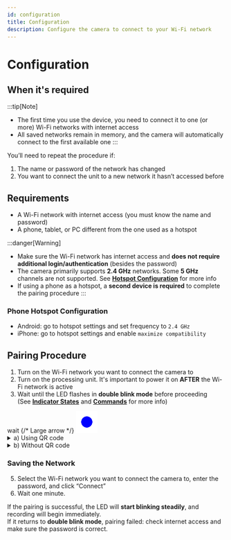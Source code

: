 ```yaml
---
id: configuration
title: Configuration
description: Configure the camera to connect to your Wi-Fi network
---
```


# Configuration

## When it's required
:::tip[Note]
- The first time you use the device, you need to connect it to one (or more) Wi-Fi networks with internet access  
- All saved networks remain in memory, and the camera will automatically connect to the first available one
:::

You’ll need to repeat the procedure if:

1. The name or password of the network has changed  
2. You want to connect the unit to a new network it hasn’t accessed before

## Requirements

- A Wi-Fi network with internet access (you must know the name and password)  
- A phone, tablet, or PC different from the one used as a hotspot

:::danger[Warning]
- Make sure the Wi-Fi network has internet access and **does not require additional login/authentication** (besides the password)  
- The camera primarily supports **2.4 GHz** networks. Some **5 GHz** channels are not supported. See [**Hotspot Configuration**](#phone-hotspot-configuration) for more info  
- If using a phone as a hotspot, a **second device is required** to complete the pairing procedure
:::

### Phone Hotspot Configuration
- Android: go to hotspot settings and set frequency to `2.4 GHz`  
- iPhone: go to hotspot settings and enable `maximize compatibility`

## Pairing Procedure

1. Turn on the Wi-Fi network you want to connect the camera to  
2. Turn on the processing unit. It's important to power it on **AFTER** the Wi-Fi network is active  
3. Wait until the LED flashes in **double blink mode** before proceeding  
   (See [**Indicator States**](before-starting#indicator-light-states) and [**Commands**](before-starting#commands) for more info)
   
<div style={{ display: 'flex', alignItems: 'center', justifyContent: 'center' }}>
  <span style={{ fontSize: '20px'}}>wait</span> {/* Large arrow */}
  <img src="/img/blink2_400ms_50_1000ms.gif" alt="lampeggio_doppio" style={{ width: '80px' }} />
</div>

<details>
  <summary>a) Using QR code</summary>
  
3. Scan the first QR code to connect to the TwinPlay Wi-Fi

   <img src="/img/QR_wifi.png" alt="qr_wifi" width="150" />

4. Scan the second QR code to open the TwinPlay configuration page

   <img src="/img/QR_link.png" alt="qr_link" width="150" />
</details>

<details>
  <summary>b) Without QR code</summary>

3. Connect to the network
```
Rete:       TwinPlay 
Password:   TwinPlayCamera 
```

4. Open your browser (Chrome, Safari, etc.) and go to **http://192.168.4.1:5000**, the TwinPlay configuration page will open.
</details>

### Saving the Network

5. Select the Wi-Fi network you want to connect the camera to, enter the password, and click “Connect”  
6. Wait one minute.

If the pairing is successful, the LED will **start blinking steadily**, and recording will begin immediately.  
If it returns to **double blink mode**, pairing failed: check internet access and make sure the password is correct.
